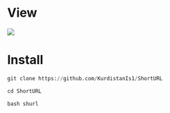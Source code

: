 # View
<img src="https://raw.githubusercontent.com/KurdistanIs1/KurdistanIs1.github.io/main/src/posts-img/4.png"/>

# Install

```python
git clone https://github.com/KurdistanIs1/ShortURL
```
```python
cd ShortURL
```
```python
bash shurl
```
